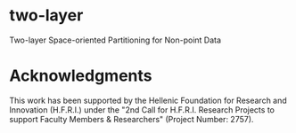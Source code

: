 # two-layer
Two-layer Space-oriented Partitioning for Non-point Data

# Acknowledgments
This work has been supported by the Hellenic Foundation for Research and Innovation (H.F.R.I.) under the "2nd Call for H.F.R.I. Research Projects to support Faculty Members & Researchers" (Project Number: 2757).
